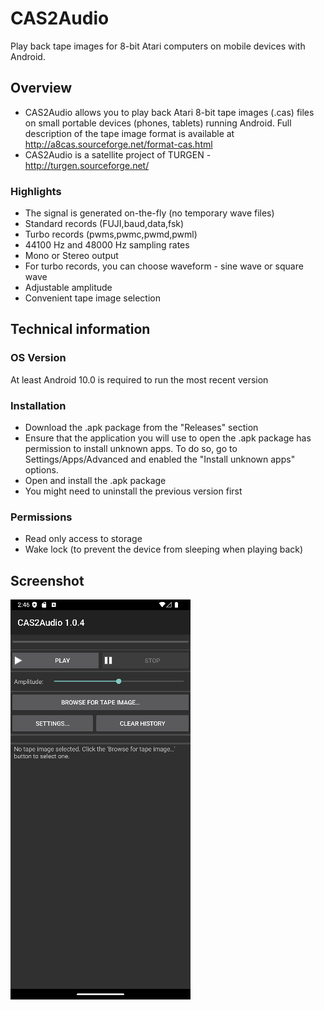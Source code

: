 # CAS2Audio
Play back tape images for 8-bit Atari computers on mobile devices with Android.

## Overview

* CAS2Audio allows you to play back Atari 8-bit tape images (.cas) files on small portable devices (phones, tablets) running Android. Full description of the tape image format is available at http://a8cas.sourceforge.net/format-cas.html
* CAS2Audio is a satellite project of TURGEN - http://turgen.sourceforge.net/

### Highlights

* The signal is generated on-the-fly (no temporary wave files)
* Standard records (FUJI,baud,data,fsk)
* Turbo records (pwms,pwmc,pwmd,pwml)
* 44100 Hz and 48000 Hz sampling rates
* Mono or Stereo output
* For turbo records, you can choose waveform - sine wave or square wave
* Adjustable amplitude
* Convenient tape image selection

## Technical information

### OS Version
At least Android 10.0 is required to run the most recent version

### Installation

* Download the .apk package from the "Releases" section
* Ensure that the application you will use to open the .apk package has permission to install unknown apps. To do so, go to Settings/Apps/Advanced and enabled the "Install unknown apps" options.
* Open and install the .apk package
* You might need to uninstall the previous version first

### Permissions

* Read only access to storage
* Wake lock (to prevent the device from sleeping when playing back)

## Screenshot
![Screenshot](c2a_shot1.png)
